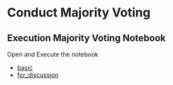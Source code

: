 # Conduct Majority Voting

## Execution Majority Voting Notebook

Open and Execute the notebook

- [basic](./conduct_majority_voting.ipynb)
- [for_discussion](./conduct_majority_voting_for_discussion.ipynb)
